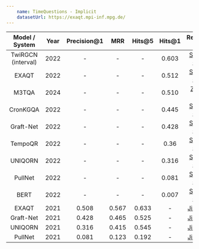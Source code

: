 ```yaml
---
    name: TimeQuestions - Implicit
    datasetUrl: https://exaqt.mpi-inf.mpg.de/
---
```


| Model / System       | Year | Precision@1 |  MRR   | Hits@5  |  Hits@1 |                 Reported by                            |
|:--------------------:|:----:|:-----------:|:------:|:-------:|:-------:|:------------------------------------------------------:|
| TwiRGCN (interval)   | 2022 | -           | -      | -       | 0.603   | [Sharma et. al.](https://arxiv.org/pdf/2210.06281.pdf) |
| EXAQT                | 2022 | -           | -      | -       | 0.512   | [Sharma et. al.](https://arxiv.org/pdf/2210.06281.pdf) |
| M3TQA                | 2024 | -           | -      | -       | 0.510   | [Zha et. al.](https://ieeexplore.ieee.org/abstract/document/10448071) |
| CronKGQA             | 2022 | -           | -      | -       | 0.445   | [Sharma et. al.](https://arxiv.org/pdf/2210.06281.pdf) |
| Graft-Net            | 2022 | -           | -      | -       | 0.428   | [Sharma et. al.](https://arxiv.org/pdf/2210.06281.pdf) |
| TempoQR              | 2022 | -           | -      | -       | 0.36    | [Sharma et. al.](https://arxiv.org/pdf/2210.06281.pdf) |
| UNIQORN              | 2022 | -           | -      | -       | 0.316   | [Sharma et. al.](https://arxiv.org/pdf/2210.06281.pdf) |
| PullNet              | 2022 | -           | -      | -       | 0.081   | [Sharma et. al.](https://arxiv.org/pdf/2210.06281.pdf) |
| BERT                 | 2022 | -           | -      | -       | 0.007   | [Sharma et. al.](https://arxiv.org/pdf/2210.06281.pdf) |
| EXAQT                | 2021 | 0.508       | 0.567  | 0.633   | -       | [Jia et. al.](https://dl.acm.org/doi/abs/10.1145/3459637.3482416) |
| Graft-Net            | 2021 | 0.428       | 0.465  | 0.525   | -       | [Jia et. al.](https://dl.acm.org/doi/abs/10.1145/3459637.3482416) |
| UNIQORN              | 2021 | 0.316       | 0.415  | 0.545   | -       | [Jia et. al.](https://dl.acm.org/doi/abs/10.1145/3459637.3482416) |
| PullNet              | 2021 | 0.081       | 0.123  | 0.192   | -       | [Jia et. al.](https://dl.acm.org/doi/abs/10.1145/3459637.3482416) |